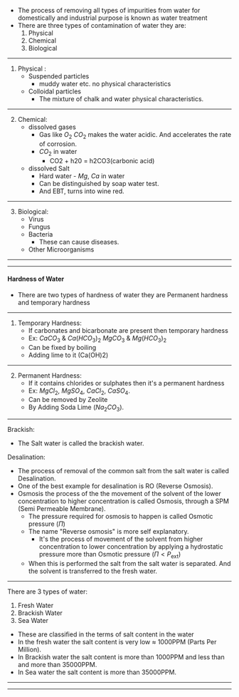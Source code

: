 - The process of removing all types of impurities from water for domestically and industrial purpose is known as water treatment
- There are three types of contamination of water they are: 
	1. Physical
	2. Chemical
	3. Biological
---
1. Physical :
	- Suspended particles
		- muddy water etc. no physical characteristics 
	- Colloidal particles
		- The mixture of chalk and water physical characteristics. 
---
2. Chemical: 
	- dissolved gases
		- Gas like $O_2$ $CO_2$ makes the water acidic. And accelerates the rate of corrosion.
		- $CO_2$ in water
			- CO2 + h20 = h2CO3(carbonic acid) 
	- dissolved Salt
		- Hard water - $Mg$, $Ca$ in water 
		- Can be distinguished by soap water test.
		- And EBT, turns into wine red.
---
3. Biological:
	- Virus
	- Fungus
	- Bacteria
		- These can cause diseases.
	- Other Microorganisms 
-----
---
#### Hardness of Water
- There are two types of hardness of water they are Permanent hardness and temporary hardness
---
1. Temporary Hardness:
	- If carbonates and bicarbonate are present then temporary hardness
	- Ex: $CaCO_3$ & $Ca(HCO_3)_2$ $MgCO_3$ & $Mg(HCO_3)_2$ 
	- Can be fixed by boiling
	- Adding lime to it (Ca(OH)2)
---
2. Permanent Hardness:
	- If it contains chlorides or sulphates then it's a permanent hardness
	- Ex: $MgCl_2$, $MgSO_4$, $CaCl_2$, $CaSO_4$.
	- Can be removed by Zeolite
	- By Adding Soda Lime ($Na_2CO_3$).
---
Brackish:
- The Salt water is called the brackish water.

Desalination:
- The process of removal of the common salt from the salt water is called Desalination.
- One of the best example for desalination is RO (Reverse Osmosis).
- Osmosis the process of the the movement of the solvent of the lower concentration to higher concentration is called Osmosis, through a SPM (Semi Permeable Membrane).
	- The pressure required for osmosis to happen is called Osmotic pressure ($\Pi$)
	- The name "Reverse osmosis" is more self explanatory.
		- It's the process of movement of the solvent from higher concentration to lower concentration by applying a hydrostatic pressure more than Osmotic pressure ($\Pi < P_{\text{ext}}$)
	- When this is performed the salt from the salt water is separated. And the solvent is transferred to the fresh water.
---
There are 3 types of water:
1. Fresh Water
2. Brackish Water
3. Sea Water
-  These are classified in the terms of salt content in the water
- In the fresh water the salt content is very low $\approx$ 1000PPM (Parts Per Million). 
- In Brackish water the salt content is more than 1000PPM and less than and more than 35000PPM.
- In Sea water the salt content is more than 35000PPM.
---
---
